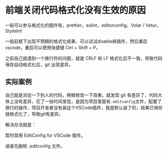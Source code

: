# 前端关闭代码格式化没有生效的原因

一般可以参与格式化的插件有，prettier，eslint，editorconfig，Volar / Vetur，Stylelint

一般前框下出现不预期的格式化结果，可以试试disable掉插件，然后重启vscode，重启可以使用快捷键 Ctrl + Shift + P。

之前自己就遇到一个换行符的问题，就是 CRLF 和 LF 格式化后不一致，导致代码保存自动格式化后，git 出现差异。

## 实际案例

自己就是浏览一下别人的代码，稍微修改一下效果，就发现 git 有差异了，代码大体上没有差异，花了一些时间发现，是因为项目里面有`.editconfig`文件，配置了换行的操作，项目开发者没有装这个VSCode插件，我是默认装了的，结果已保存就格式化了，导致git有差异。

解决办法就是：

暂时禁用 EditConfig for VSCode 插件。

或者先删除 .editconfig 文件。
